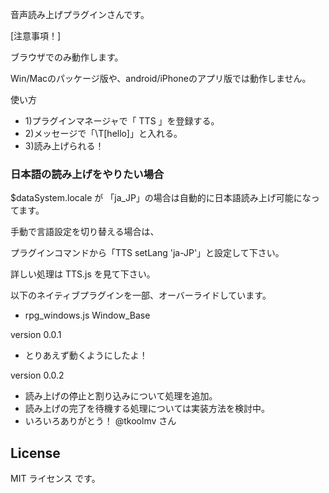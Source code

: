 音声読み上げプラグインさんです。

[注意事項！]

ブラウザでのみ動作します。

Win/Macのパッケージ版や、android/iPhoneのアプリ版では動作しません。


使い方

 - 1)プラグインマネージャで「 TTS 」を登録する。
 - 2)メッセージで「\T[hello]」と入れる。
 - 3)読み上げられる！

### 日本語の読み上げをやりたい場合

$dataSystem.locale が 「ja_JP」の場合は自動的に日本語読み上げ可能になってます。

手動で言語設定を切り替える場合は、

プラグインコマンドから「TTS setLang 'ja-JP'」と設定して下さい。



詳しい処理は TTS.js を見て下さい。



以下のネイティブプラグインを一部、オーバーライドしています。
- rpg_windows.js Window_Base

version 0.0.1
- とりあえず動くようにしたよ！

version 0.0.2
- 読み上げの停止と割り込みについて処理を追加。
- 読み上げの完了を待機する処理については実装方法を検討中。
- いろいろありがとう！ @tkoolmv さん

## License
MIT ライセンス です。

